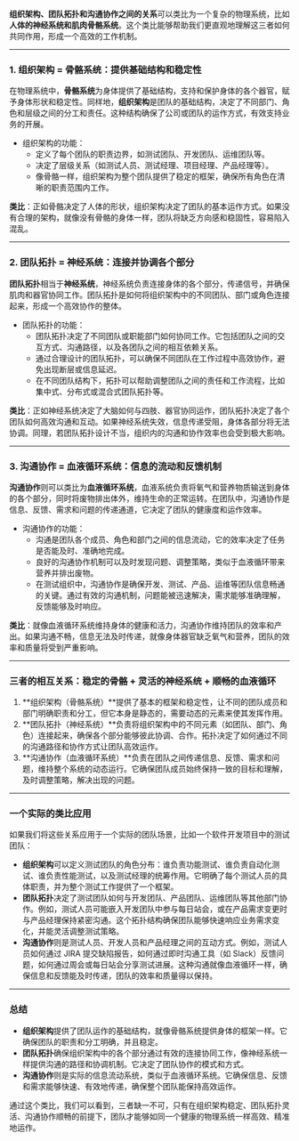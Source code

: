 **组织架构、团队拓扑和沟通协作之间的关系**可以类比为一个复杂的物理系统，比如**人体的神经系统和肌肉骨骼系统**。这个类比能够帮助我们更直观地理解这三者如何共同作用，形成一个高效的工作机制。

------

### 1. **组织架构 = 骨骼系统**：提供基础结构和稳定性

在物理系统中，**骨骼系统**为身体提供了基础结构，支持和保护身体的各个器官，赋予身体形状和稳定性。同样地，**组织架构**是团队的基础结构，决定了不同部门、角色和层级之间的分工和责任。这种结构确保了公司或团队的运作方式，有效支持业务的开展。

- 组织架构的功能：
  - 定义了每个团队的职责边界，如测试团队、开发团队、运维团队等。
  - 决定了层级关系（如测试人员、测试经理、项目经理、产品经理等）。
  - 像骨骼一样，组织架构为整个团队提供了稳定的框架，确保所有角色在清晰的职责范围内工作。

**类比**：正如骨骼决定了人体的形状，组织架构决定了团队的基本运作方式。如果没有合理的架构，就像没有骨骼的身体一样，团队将缺乏方向感和稳固性，容易陷入混乱。

------

### 2. **团队拓扑 = 神经系统**：连接并协调各个部分

**团队拓扑**相当于**神经系统**，神经系统负责连接身体的各个部分，传递信号，并确保肌肉和器官协同工作。团队拓扑是如何将组织架构中的不同团队、部门或角色连接起来，形成一个高效协作的整体。

- 团队拓扑的功能：
  - 团队拓扑决定了不同团队或职能部门如何协同工作。它包括团队之间的交互方式、沟通路径，以及各团队之间的相互依赖关系。
  - 通过合理设计的团队拓扑，可以确保不同团队在工作过程中高效协作，避免出现断层或信息延迟。
  - 在不同团队结构下，拓扑可以帮助调整团队之间的责任和工作流程，比如集中式、分布式或混合式团队拓扑等。

**类比**：正如神经系统决定了大脑如何与四肢、器官协同运作，团队拓扑决定了各个团队如何高效沟通和互动。如果神经系统失效，信息传递受阻，身体各部分将无法协调。同理，若团队拓扑设计不当，组织内的沟通和协作效率也会受到极大影响。

------

### 3. **沟通协作 = 血液循环系统**：信息的流动和反馈机制

**沟通协作**则可以类比为**血液循环系统**，血液系统负责将氧气和营养物质输送到身体的各个部分，同时将废物排出体外，维持生命的正常运转。在团队中，沟通协作是信息、反馈、需求和问题的传递通道，它决定了团队的健康度和运作效率。

- 沟通协作的功能：
  - 沟通是团队各个成员、角色和部门之间的信息流动，它的效率决定了任务是否能及时、准确地完成。
  - 良好的沟通协作机制可以及时发现问题、调整策略，类似于血液循环带来营养并排出废物。
  - 在测试组织中，沟通协作是确保开发、测试、产品、运维等团队信息畅通的关键。通过有效的沟通机制，问题能被迅速解决，需求能够准确理解，反馈能够及时响应。

**类比**：就像血液循环系统维持身体的健康和活力，沟通协作维持团队的效率和产出。如果沟通不畅，信息无法及时传递，就像身体器官缺乏氧气和营养，团队的效率和质量将受到严重影响。

------

### 三者的相互关系：**稳定的骨骼 + 灵活的神经系统 + 顺畅的血液循环**

1. **组织架构（骨骼系统）**提供了基本的框架和稳定性，让不同的团队成员和部门明确职责和分工，但它本身是静态的，需要动态的元素来使其发挥作用。
2. **团队拓扑（神经系统）**负责将组织架构中的不同元素（如团队、部门、角色）连接起来，确保各个部分能够彼此协调、合作。拓扑决定了如何通过不同的沟通路径和协作方式让团队高效运作。
3. **沟通协作（血液循环系统）**负责在团队之间传递信息、反馈、需求和问题，维持整个系统的动态运行。它确保团队成员始终保持一致的目标和理解，及时调整策略，解决出现的问题。

------

### 一个实际的类比应用

如果我们将这些关系应用于一个实际的团队场景，比如一个软件开发项目中的测试团队：

- **组织架构**可以定义测试团队的角色分布：谁负责功能测试、谁负责自动化测试、谁负责性能测试，以及测试经理的统筹作用。它明确了每个测试人员的具体职责，并为整个测试工作提供了一个框架。
- **团队拓扑**决定了测试团队如何与开发团队、产品团队、运维团队等其他部门协作。例如，测试人员可能嵌入开发团队中参与每日站会，或在产品需求变更时与产品经理保持紧密沟通。这个拓扑结构确保团队能够快速响应业务需求变化，并能灵活调整测试策略。
- **沟通协作**则是测试人员、开发人员和产品经理之间的互动方式。例如，测试人员如何通过 JIRA 提交缺陷报告，如何通过即时沟通工具（如 Slack）反馈问题，如何通过周会或每日站会分享测试进展。这种沟通就像血液循环一样，确保信息和反馈能及时传递，团队的效率和质量得以保持。

------

### 总结

- **组织架构**提供了团队运作的基础结构，就像骨骼系统提供身体的框架一样。它确保团队的职责和分工明确，并且稳定。
- **团队拓扑**确保组织架构中的各个部分通过有效的连接协同工作，像神经系统一样提供沟通的路径和协调机制。它决定了团队协作的模式和方式。
- **沟通协作**则是实际的信息流动系统，类似于血液循环系统。它确保信息、反馈和需求能够快速、有效地传递，确保整个团队能保持高效运作。

通过这个类比，我们可以看到，三者缺一不可，只有在组织架构稳定、团队拓扑灵活、沟通协作顺畅的前提下，团队才能够如同一个健康的物理系统一样高效、精准地运作。